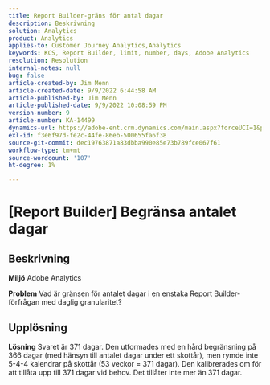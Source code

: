 ```yaml
---
title: Report Builder-gräns för antal dagar
description: Beskrivning
solution: Analytics
product: Analytics
applies-to: Customer Journey Analytics,Analytics
keywords: KCS, Report Builder, limit, number, days, Adobe Analytics
resolution: Resolution
internal-notes: null
bug: false
article-created-by: Jim Menn
article-created-date: 9/9/2022 6:44:58 AM
article-published-by: Jim Menn
article-published-date: 9/9/2022 10:08:59 PM
version-number: 9
article-number: KA-14499
dynamics-url: https://adobe-ent.crm.dynamics.com/main.aspx?forceUCI=1&pagetype=entityrecord&etn=knowledgearticle&id=fcd64fe9-0a30-ed11-9db1-0022480866ad
exl-id: f3e6f97d-fe2c-44fe-86eb-500655fa6f38
source-git-commit: dec19763871a83dbba990e85e73b789fce067f61
workflow-type: tm+mt
source-wordcount: '107'
ht-degree: 1%

---
```


# [Report Builder] Begränsa antalet dagar

## Beskrivning


<b>Miljö</b>
Adobe Analytics

<b>Problem</b>
Vad är gränsen för antalet dagar i en enstaka Report Builder-förfrågan med daglig granularitet?


## Upplösning


<b>Lösning</b>
Svaret är 371 dagar.
Den utformades med en hård begränsning på 366 dagar (med hänsyn till antalet dagar under ett skottår), men rymde inte 5-4-4 kalendrar på skottår (53 veckor = 371 dagar).
Den kalibrerades om för att tillåta upp till 371 dagar vid behov.
Det tillåter inte mer än 371 dagar.
